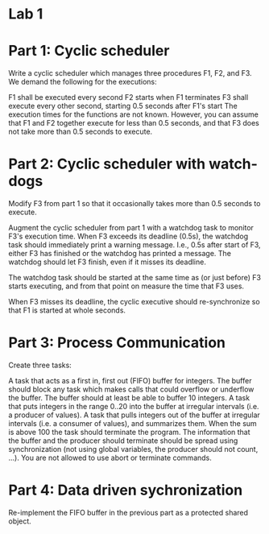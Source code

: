 # Lab 1
# Part 1: Cyclic scheduler
Write a cyclic scheduler which manages three procedures F1, F2, and F3. We demand the following for the executions:

F1 shall be executed every second 
F2 starts when F1 terminates
F3 shall execute every other second, starting 0.5 seconds after F1's start 
The execution times for the functions are not known. However, you can assume that F1 and F2 together execute for less than 0.5 seconds, and that F3 does not take more than 0.5 seconds to execute. 

# Part 2: Cyclic scheduler with watch-dogs
Modify F3 from part 1 so that it occasionally takes more than 0.5 seconds to execute. 

Augment the cyclic scheduler from part 1 with a watchdog task to monitor F3's execution time. When F3 exceeds its deadline (0.5s), the watchdog task should immediately print a warning message. I.e., 0.5s after start of F3, either F3 has finished or the watchdog has printed a message. The watchdog should let F3 finish, even if it misses its deadline. 

The watchdog task should be started at the same time as (or just before) F3 starts executing, and from that point on measure the time that F3 uses. 

When F3 misses its deadline, the cyclic executive should re-synchronize so that F1 is started at whole seconds. 

# Part 3: Process Communication
Create three tasks:

A task that acts as a first in, first out (FIFO) buffer for integers. The buffer should block any task which makes calls that could overflow or underflow the buffer. The buffer should at least be able to buffer 10 integers.
A task that puts integers in the range 0..20 into the buffer at irregular intervals (i.e. a producer of values).
A task that pulls integers out of the buffer at irregular intervals (i.e. a consumer of values), and summarizes them. When the sum is above 100 the task should terminate the program. The information that the buffer and the producer should terminate should be spread using synchronization (not using global variables, the producer should not count, ...). You are not allowed to use abort or terminate commands.

# Part 4: Data driven sychronization
Re-implement the FIFO buffer in the previous part as a protected shared object.
